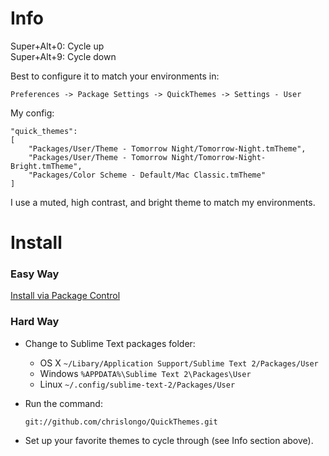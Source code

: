 # Info

Super+Alt+0: Cycle up  
Super+Alt+9: Cycle down

Best to configure it to match your environments in:

`Preferences -> Package Settings -> QuickThemes -> Settings - User`

My config:

    "quick_themes":
    [
        "Packages/User/Theme - Tomorrow Night/Tomorrow-Night.tmTheme",
        "Packages/User/Theme - Tomorrow Night/Tomorrow-Night-Bright.tmTheme",
        "Packages/Color Scheme - Default/Mac Classic.tmTheme"
    ]

I use a muted, high contrast, and bright theme to match my environments.

# Install 

### Easy Way

[Install via Package Control](http://wbond.net/sublime_packages/package_control)

### Hard Way

* Change to Sublime Text packages folder:  

    * OS X `~/Libary/Application Support/Sublime Text 2/Packages/User`  
    * Windows `%APPDATA%\Sublime Text 2\Packages\User`  
    * Linux `~/.config/sublime-text-2/Packages/User`  

* Run the command:

    `git://github.com/chrislongo/QuickThemes.git`

* Set up your favorite themes to cycle through (see Info section above).
